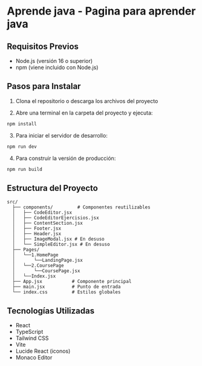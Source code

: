 # Aprende java - Pagina para aprender java

## Requisitos Previos

- Node.js (versión 16 o superior)
- npm (viene incluido con Node.js)

## Pasos para Instalar

1. Clona el repositorio o descarga los archivos del proyecto

2. Abre una terminal en la carpeta del proyecto y ejecuta:

```bash
npm install
```

3. Para iniciar el servidor de desarrollo:

```bash
npm run dev
```

4. Para construir la versión de producción:

```bash
npm run build
```

## Estructura del Proyecto

```
src/
  ├── components/         # Componentes reutilizables
  │   ├── CodeEditor.jsx
  │   ├── CodeEditorEjercisios.jsx
  │   ├── ContentSection.jsx
  │   ├── Footer.jsx
  │   ├── Header.jsx
  │   ├── ImageModal.jsx # En desuso
  │   └── SimpleEditor.jsx # En desuso
  ├── Pages/
  │   └──1.HomePage
  │       └──LandingPage.jsx
  │   └──2.CoursePage
  │       └──CoursePage.jsx
  │   └──Index.jsx
  ├── App.jsx           # Componente principal
  ├── main.jsx          # Punto de entrada
  └── index.css         # Estilos globales
```

## Tecnologías Utilizadas

- React
- TypeScript
- Tailwind CSS
- Vite
- Lucide React (iconos)
- Monaco Editor
